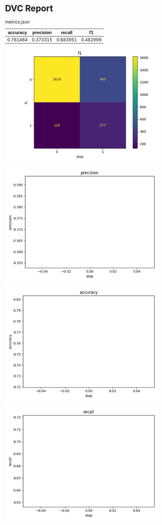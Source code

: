 # DVC Report

metrics.json

|   accuracy |   precision |   recall |       f1 |
|------------|-------------|----------|----------|
|   0.761464 |    0.373315 | 0.683951 | 0.482999 |

![static/f1](static/f1.png)

![static/precision](static/precision.png)

![static/accuracy](static/accuracy.png)

![static/recall](static/recall.png)


